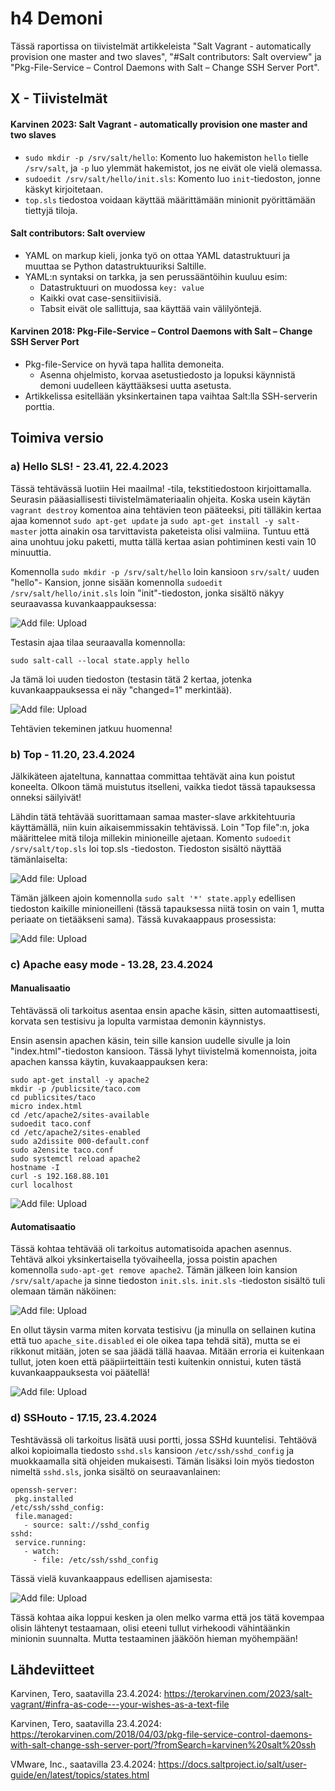 # h4 Demoni

Tässä raportissa on tiivistelmät artikkeleista "Salt Vagrant - automatically provision one master and two slaves", "#Salt contributors: Salt overview" ja "Pkg-File-Service – Control Daemons with Salt – Change SSH Server Port". 

## X - Tiivistelmät 

#### Karvinen 2023: Salt Vagrant - automatically provision one master and two slaves

- `sudo mkdir -p /srv/salt/hello`: Komento luo hakemiston `hello` tielle `/srv/salt`, ja `-p` luo ylemmät hakemistot, jos ne eivät ole vielä olemassa.
- `sudoedit /srv/salt/hello/init.sls`: Komento luo `init`-tiedoston, jonne käskyt kirjoitetaan.
- `top.sls` tiedostoa voidaan käyttää määrittämään minionit pyörittämään tiettyjä tiloja.
  

#### Salt contributors: Salt overview

- YAML on markup kieli, jonka työ on ottaa YAML datastruktuuri ja muuttaa se Python datastruktuuriksi Saltille.
- YAML:n syntaksi on tarkka, ja sen perussääntöihin kuuluu esim:
  - Datastruktuuri on muodossa `key: value`
  - Kaikki ovat case-sensitiivisiä.
  - Tabsit eivät ole sallittuja, saa käyttää vain välilyöntejä.
  

#### Karvinen 2018: Pkg-File-Service – Control Daemons with Salt – Change SSH Server Port

- Pkg-file-Service on hyvä tapa hallita demoneita.
  - Asenna ohjelmisto, korvaa asetustiedosto ja lopuksi käynnistä demoni uudelleen käyttääksesi uutta asetusta.
- Artikkelissa esitellään yksinkertainen tapa vaihtaa Salt:lla SSH-serverin porttia.
  

## Toimiva versio

### a) Hello SLS! - 23.41, 22.4.2023

Tässä tehtävässä luotiin Hei maailma! -tila, tekstitiedostoon kirjoittamalla. Seurasin pääasiallisesti 
tiivistelmämateriaalin ohjeita. Koska usein käytän `vagrant destroy` komentoa aina tehtävien teon pääteeksi,
piti tälläkin kertaa ajaa komennot `sudo apt-get update` ja `sudo apt-get install -y salt-master` jotta 
ainakin osa tarvittavista paketeista olisi valmiina. Tuntuu että aina unohtuu joku paketti, mutta tällä kertaa 
asian pohtiminen kesti vain 10 minuuttia.

Komennolla `sudo mkdir -p /srv/salt/hello`  loin kansioon `srv/salt/` uuden "hello"- Kansion, jonne sisään 
komennolla `sudoedit /srv/salt/hello/init.sls` loin "init"-tiedoston, jonka sisältö näkyy seuraavassa 
kuvankaappauksessa:


![Add file: Upload](h4_1_managed.png)


Testasin ajaa tilaa seuraavalla komennolla:

    sudo salt-call --local state.apply hello

Ja tämä loi uuden tiedoston (testasin tätä 2 kertaa, jotenka kuvankaappauksessa ei näy "changed=1" merkintää).


![Add file: Upload](h4_2_hello.png)


Tehtävien tekeminen jatkuu huomenna!


### b) Top - 11.20, 23.4.2024

Jälkikäteen ajateltuna, kannattaa committaa tehtävät aina kun poistut koneelta. Olkoon tämä muistutus itselleni,
vaikka tiedot tässä tapauksessa onneksi säilyivät!

Lähdin tätä tehtävää suorittamaan samaa master-slave arkkitehtuuria käyttämällä, niin kuin aikaisemmissakin 
tehtävissä. Loin "Top file":n, joka määrittelee mitä tiloja millekin minioneille ajetaan. 
Komento `sudoedit /srv/salt/top.sls` loi top.sls -tiedoston. Tiedoston sisältö näyttää tämänlaiselta:

![Add file: Upload](h4_3_hello2.png)
    
    
Tämän jälkeen ajoin komennolla `sudo salt '*' state.apply`  edellisen tiedoston kaikille minioneilleni 
(tässä tapauksessa niitä tosin on vain 1, mutta periaate on tietääkseni sama). Tässä kuvakaappaus prosessista:


![Add file: Upload](h4_4_top.png)




### c) Apache easy mode - 13.28, 23.4.2024

#### Manualisaatio

Tehtävässä oli tarkoitus asentaa ensin apache käsin, sitten automaattisesti, korvata sen testisivu ja lopulta 
varmistaa demonin käynnistys.

Ensin asensin apachen käsin, tein sille kansion uudelle sivulle ja loin "index.html"-tiedoston kansioon. Tässä lyhyt tiivistelmä 
komennoista, joita apachen kanssa käytin, kuvakaappauksen kera:

    sudo apt-get install -y apache2 
    mkdir -p /publicsite/taco.com
    cd publicsites/taco
    micro index.html
    cd /etc/apache2/sites-available
    sudoedit taco.conf
    cd /etc/apache2/sites-enabled
    sudo a2dissite 000-default.conf
    sudo a2ensite taco.conf
    sudo systemctl reload apache2
    hostname -I
    curl -s 192.168.88.101
    curl localhost
    

![Add file: Upload](h4_6_manuaalinen.png)


#### Automatisaatio

Tässä kohtaa tehtävää oli tarkoitus automatisoida apachen asennus. Tehtävä alkoi yksinkertaisella työvaiheella, jossa
poistin apachen komennolla `sudo-apt-get remove apache2`. Tämän jälkeen loin kansion `/srv/salt/apache` ja sinne 
tiedoston `init.sls`. `init.sls` -tiedoston sisältö tuli olemaan tämän näköinen:


![Add file: Upload](h4_7_init.png)


En ollut täysin varma miten korvata testisivu (ja minulla on sellainen kutina että tuo `apache_site.disabled` ei ole
oikea tapa tehdä sitä), mutta se ei rikkonut mitään, joten se saa jäädä tällä haavaa. Mitään erroria ei kuitenkaan 
tullut, joten koen että pääpiirteittäin testi kuitenkin onnistui, kuten tästä kuvankaappauksesta voi päätellä!

![Add file: Upload](h4_8_onnistunut.png)


### d) SSHouto - 17.15, 23.4.2024

Teshtävässä oli tarkoitus lisätä uusi portti, jossa SSHd kuuntelisi. Tehtäövä alkoi kopioimalla tiedosto `sshd.sls`
kansioon `/etc/ssh/sshd_config` ja muokkaamalla sitä ohjeiden mukaisesti. Tämän lisäksi loin myös tiedoston nimeltä
`sshd.sls`, jonka sisältö on seuraavanlainen:

    openssh-server:
     pkg.installed
    /etc/ssh/sshd_config:
     file.managed:
       - source: salt://sshd_config
    sshd:
     service.running:
       - watch:
         - file: /etc/ssh/sshd_config


Tässä vielä kuvankaappaus edellisen ajamisesta:

![Add file: Upload](h4_9_sshd.png)


Tässä kohtaa aika loppui kesken ja olen melko varma että jos tätä kovempaa olisin lähtenyt testaamaan, olisi eteeni tullut
virhekoodi vähintäänkin minionin suunnalta. Mutta testaaminen jääköön hieman myöhempään!



## Lähdeviitteet


Karvinen, Tero, saatavilla 23.4.2024: https://terokarvinen.com/2023/salt-vagrant/#infra-as-code---your-wishes-as-a-text-file

Karvinen, Tero, saatavilla 23.4.2024: https://terokarvinen.com/2018/04/03/pkg-file-service-control-daemons-with-salt-change-ssh-server-port/?fromSearch=karvinen%20salt%20ssh

VMware, Inc., saatavilla 23.4.2024: https://docs.saltproject.io/salt/user-guide/en/latest/topics/states.html

